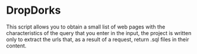 # DropDorks
This script allows you to obtain a small list of web pages with the characteristics of the query that you enter in the input, the project is written only to extract the urls that, as a result of a request, return .sql files in their content.
